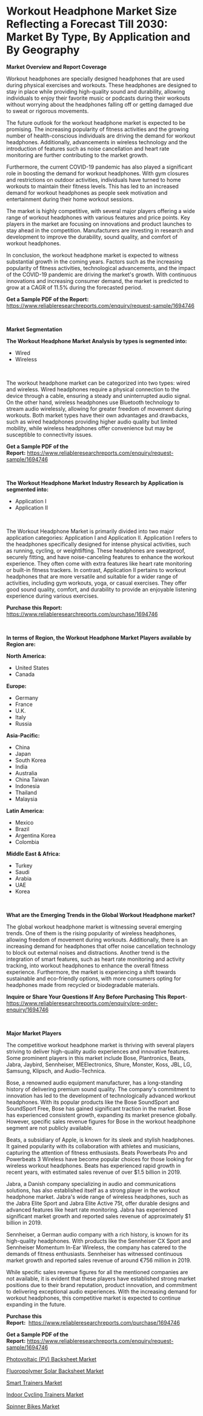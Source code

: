 <p><h1>Workout Headphone Market Size Reflecting a Forecast Till 2030: Market By Type, By Application and By Geography</h1></p><p><strong>Market Overview and Report Coverage</strong></p>
<p><p>Workout headphones are specially designed headphones that are used during physical exercises and workouts. These headphones are designed to stay in place while providing high-quality sound and durability, allowing individuals to enjoy their favorite music or podcasts during their workouts without worrying about the headphones falling off or getting damaged due to sweat or rigorous movements.</p><p>The future outlook for the workout headphone market is expected to be promising. The increasing popularity of fitness activities and the growing number of health-conscious individuals are driving the demand for workout headphones. Additionally, advancements in wireless technology and the introduction of features such as noise cancellation and heart rate monitoring are further contributing to the market growth.</p><p>Furthermore, the current COVID-19 pandemic has also played a significant role in boosting the demand for workout headphones. With gym closures and restrictions on outdoor activities, individuals have turned to home workouts to maintain their fitness levels. This has led to an increased demand for workout headphones as people seek motivation and entertainment during their home workout sessions.</p><p>The market is highly competitive, with several major players offering a wide range of workout headphones with various features and price points. Key players in the market are focusing on innovations and product launches to stay ahead in the competition. Manufacturers are investing in research and development to improve the durability, sound quality, and comfort of workout headphones.</p><p>In conclusion, the workout headphone market is expected to witness substantial growth in the coming years. Factors such as the increasing popularity of fitness activities, technological advancements, and the impact of the COVID-19 pandemic are driving the market's growth. With continuous innovations and increasing consumer demand, the market is predicted to grow at a CAGR of 11.5% during the forecasted period.</p></p>
<p><strong>Get a Sample PDF of the Report:</strong> <a href="https://www.reliableresearchreports.com/enquiry/request-sample/1694746">https://www.reliableresearchreports.com/enquiry/request-sample/1694746</a></p>
<p>&nbsp;</p>
<p><strong>Market Segmentation</strong></p>
<p><strong>The Workout Headphone Market Analysis by types is segmented into:</strong></p>
<p><ul><li>Wired</li><li>Wireless</li></ul></p>
<p>&nbsp;</p>
<p><p>The workout headphone market can be categorized into two types: wired and wireless. Wired headphones require a physical connection to the device through a cable, ensuring a steady and uninterrupted audio signal. On the other hand, wireless headphones use Bluetooth technology to stream audio wirelessly, allowing for greater freedom of movement during workouts. Both market types have their own advantages and drawbacks, such as wired headphones providing higher audio quality but limited mobility, while wireless headphones offer convenience but may be susceptible to connectivity issues.</p></p>
<p><strong>Get a Sample PDF of the Report:</strong>&nbsp;<a href="https://www.reliableresearchreports.com/enquiry/request-sample/1694746">https://www.reliableresearchreports.com/enquiry/request-sample/1694746</a></p>
<p>&nbsp;</p>
<p><strong>The Workout Headphone Market Industry Research by Application is segmented into:</strong></p>
<p><ul><li>Application I</li><li>Application II</li></ul></p>
<p>&nbsp;</p>
<p><p>The Workout Headphone Market is primarily divided into two major application categories: Application I and Application II. Application I refers to the headphones specifically designed for intense physical activities, such as running, cycling, or weightlifting. These headphones are sweatproof, securely fitting, and have noise-canceling features to enhance the workout experience. They often come with extra features like heart rate monitoring or built-in fitness trackers. In contrast, Application II pertains to workout headphones that are more versatile and suitable for a wider range of activities, including gym workouts, yoga, or casual exercises. They offer good sound quality, comfort, and durability to provide an enjoyable listening experience during various exercises.</p></p>
<p><strong>Purchase this Report:</strong>&nbsp; <a href="https://www.reliableresearchreports.com/purchase/1694746">https://www.reliableresearchreports.com/purchase/1694746</a></p>
<p>&nbsp;</p>
<p><strong>In terms of Region, the Workout Headphone Market Players available by Region are:</strong></p>
<p>
    <p> <strong> North America: </strong>
        <ul>
            <li>United States</li>
            <li>Canada</li>
        </ul>
        </p> 
    <p> <strong> Europe: </strong>
        <ul>
            <li>Germany</li>
            <li>France</li>
            <li>U.K.</li>
            <li>Italy</li>
            <li>Russia</li>
        </ul>
        </p> 
    <p> <strong> Asia-Pacific: </strong>
        <ul>
            <li>China</li>
            <li>Japan</li>
            <li>South Korea</li>
            <li>India</li>
            <li>Australia</li>
            <li>China Taiwan</li>
            <li>Indonesia</li>
            <li>Thailand</li>
            <li>Malaysia</li>
        </ul>
        </p> 
    <p> <strong> Latin America: </strong>
        <ul>
            <li>Mexico</li>
            <li>Brazil</li>
            <li>Argentina Korea</li>
            <li>Colombia</li>
        </ul>
        </p> 
    <p> <strong> Middle East & Africa: </strong>
        <ul>
            <li>Turkey</li>
            <li>Saudi</li>
            <li>Arabia</li>
            <li>UAE</li>
            <li>Korea</li>
        </ul>
    </p>
    </p>
<p>&nbsp;</p>
<p><strong>What are the Emerging Trends in the Global Workout Headphone market?</strong></p>
<p><p>The global workout headphone market is witnessing several emerging trends. One of them is the rising popularity of wireless headphones, allowing freedom of movement during workouts. Additionally, there is an increasing demand for headphones that offer noise cancellation technology to block out external noises and distractions. Another trend is the integration of smart features, such as heart rate monitoring and activity tracking, into workout headphones to enhance the overall fitness experience. Furthermore, the market is experiencing a shift towards sustainable and eco-friendly options, with more consumers opting for headphones made from recycled or biodegradable materials.</p></p>
<p><strong>Inquire or Share Your Questions If Any Before Purchasing This Report</strong>- <a href="https://www.reliableresearchreports.com/enquiry/pre-order-enquiry/1694746">https://www.reliableresearchreports.com/enquiry/pre-order-enquiry/1694746</a></p>
<p>&nbsp;</p>
<p><strong>Major Market Players</strong></p>
<p><p>The competitive workout headphone market is thriving with several players striving to deliver high-quality audio experiences and innovative features. Some prominent players in this market include Bose, Plantronics, Beats, Jabra, Jaybird, Sennheiser, MEElectronics, Shure, Monster, Koss, JBL, LG, Samsung, Klipsch, and Audio-Technica.</p><p>Bose, a renowned audio equipment manufacturer, has a long-standing history of delivering premium sound quality. The company's commitment to innovation has led to the development of technologically advanced workout headphones. With its popular products like the Bose SoundSport and SoundSport Free, Bose has gained significant traction in the market. Bose has experienced consistent growth, expanding its market presence globally. However, specific sales revenue figures for Bose in the workout headphone segment are not publicly available.</p><p>Beats, a subsidiary of Apple, is known for its sleek and stylish headphones. It gained popularity with its collaboration with athletes and musicians, capturing the attention of fitness enthusiasts. Beats Powerbeats Pro and Powerbeats 3 Wireless have become popular choices for those looking for wireless workout headphones. Beats has experienced rapid growth in recent years, with estimated sales revenue of over $1.5 billion in 2019.</p><p>Jabra, a Danish company specializing in audio and communications solutions, has also established itself as a strong player in the workout headphone market. Jabra's wide range of wireless headphones, such as the Jabra Elite Sport and Jabra Elite Active 75t, offer durable designs and advanced features like heart rate monitoring. Jabra has experienced significant market growth and reported sales revenue of approximately $1 billion in 2019.</p><p>Sennheiser, a German audio company with a rich history, is known for its high-quality headphones. With products like the Sennheiser CX Sport and Sennheiser Momentum In-Ear Wireless, the company has catered to the demands of fitness enthusiasts. Sennheiser has witnessed continuous market growth and reported sales revenue of around €756 million in 2019.</p><p>While specific sales revenue figures for all the mentioned companies are not available, it is evident that these players have established strong market positions due to their brand reputation, product innovation, and commitment to delivering exceptional audio experiences. With the increasing demand for workout headphones, this competitive market is expected to continue expanding in the future.</p></p>
<p><strong>Purchase this Report:</strong>&nbsp;&nbsp;<a href="https://www.reliableresearchreports.com/purchase/1694746">https://www.reliableresearchreports.com/purchase/1694746</a></p>
<p></p>
<p><strong>Get a Sample PDF of the Report:</strong>&nbsp;<a href="https://www.reliableresearchreports.com/enquiry/request-sample/1694746">https://www.reliableresearchreports.com/enquiry/request-sample/1694746</a></p>
<p><p><a href="https://www.linkedin.com/pulse/photovoltaic-pv-backsheet-market-research/">Photovoltaic (PV) Backsheet Market</a></p><p><a href="https://www.linkedin.com/pulse/fluoropolymer-solar-backsheet-market-size-growth/">Fluoropolymer Solar Backsheet Market</a></p><p><a href="https://www.linkedin.com/pulse/smart-trainers-market-research-report-unlocks-analysis/">Smart Trainers Market</a></p><p><a href="https://www.linkedin.com/pulse/indoor-cycling-trainers-market-share-amp-new-trends-analysis/">Indoor Cycling Trainers Market</a></p><p><a href="https://www.linkedin.com/pulse/spinner-bikes-market-challenges-opportunities-growth-drivers/">Spinner Bikes Market</a></p></p>